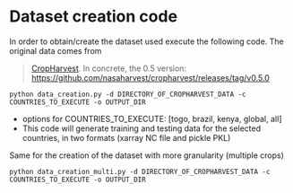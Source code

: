 # Dataset creation code

In order to obtain/create the dataset used execute the following code. The original data comes from
> [CropHarvest](https://github.com/nasaharvest/cropharvest).
> In concrete, the 0.5 version: https://github.com/nasaharvest/cropharvest/releases/tag/v0.5.0

```
python data_creation.py -d DIRECTORY_OF_CROPHARVEST_DATA -c COUNTRIES_TO_EXECUTE -o OUTPUT_DIR
```

* options for COUNTRIES_TO_EXECUTE: [togo, brazil, kenya, global, all]
* This code will generate training and testing data for the selected countries, in two formats (xarray NC file and pickle PKL)

Same for the creation of the dataset with more granularity (multiple crops)

```
python data_creation_multi.py -d DIRECTORY_OF_CROPHARVEST_DATA -c COUNTRIES_TO_EXECUTE -o OUTPUT_DIR
```
